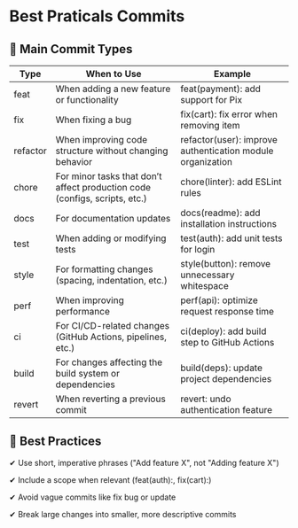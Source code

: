 # Best Praticals Commits

## 🚀 Main Commit Types
Type |	When to Use |	Example
| -- | -- | -- |
| feat | 	When adding a new feature or functionality	| feat(payment): add support for Pix |
| fix	| When fixing a bug	| fix(cart): fix error when removing item | 
| refactor | When improving code structure without changing behavior	| refactor(user): improve authentication module organization |
| chore	| For minor tasks that don’t affect production code (configs, scripts, etc.)	| chore(linter): add ESLint rules |
| docs | For documentation updates |	docs(readme): add installation instructions |
| test	| When adding or modifying tests	| test(auth): add unit tests for login |
| style	| For formatting changes (spacing, indentation, etc.) |	style(button): remove unnecessary whitespace |
| perf	| When improving performance | perf(api): optimize request response time |
| ci	| For CI/CD-related changes (GitHub Actions, pipelines, etc.) |	ci(deploy): add build step to GitHub Actions |
| build	| For changes affecting the build system or dependencies |	build(deps): update project dependencies |
| revert|	When reverting a previous commit |	revert: undo authentication feature |

## 📌 Best Practices
✔ Use short, imperative phrases ("Add feature X", not "Adding feature X")

✔ Include a scope when relevant (feat(auth):, fix(cart):)

✔ Avoid vague commits like fix bug or update

✔ Break large changes into smaller, more descriptive commits

